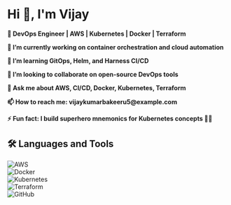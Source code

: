<h1>Hi 👋, I'm Vijay</h1>

<p><b>🚀 DevOps Engineer | AWS | Kubernetes | Docker | Terraform</b></p>
<p><b>🔭 I’m currently working on container orchestration and cloud automation</b></p>
<p><b>🌱 I’m learning GitOps, Helm, and Harness CI/CD</b></p>
<p><b>👯 I’m looking to collaborate on open-source DevOps tools</b></p>
<p><b>💬 Ask me about AWS, CI/CD, Docker, Kubernetes, Terraform</b></p>
<p><b>📫 How to reach me: vijaykumarbakeeru5@example.com</b></p>
<p><b>⚡ Fun fact: I build superhero mnemonics for Kubernetes concepts 🦸‍♂️</b></p>

## 🛠️ Languages and Tools  
![AWS](https://img.shields.io/badge/AWS-232F3E?style=for-the-badge&logo=amazonaws&logoColor=white)  
![Docker](https://img.shields.io/badge/Docker-2496ED?style=for-the-badge&logo=docker&logoColor=white)  
![Kubernetes](https://img.shields.io/badge/Kubernetes-326CE5?style=for-the-badge&logo=kubernetes&logoColor=white)  
![Terraform](https://img.shields.io/badge/Terraform-7B42BC?style=for-the-badge&logo=terraform&logoColor=white)  
![GitHub](https://img.shields.io/badge/GitHub-181717?style=for-the-badge&logo=github&logoColor=white)

